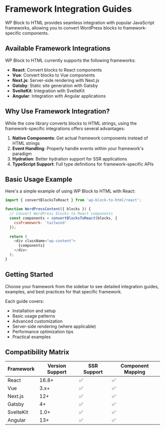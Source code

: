 # Framework Integration Guides

WP Block to HTML provides seamless integration with popular JavaScript frameworks, allowing you to convert WordPress blocks to framework-specific components.

## Available Framework Integrations

WP Block to HTML currently supports the following frameworks:

- **React**: Convert blocks to React components
- **Vue**: Convert blocks to Vue components
- **Next.js**: Server-side rendering with Next.js
- **Gatsby**: Static site generation with Gatsby
- **SvelteKit**: Integration with SvelteKit
- **Angular**: Integration with Angular applications

## Why Use Framework Integration?

While the core library converts blocks to HTML strings, using the framework-specific integrations offers several advantages:

1. **Native Components**: Get actual framework components instead of HTML strings
2. **Event Handling**: Properly handle events within your framework's paradigm
3. **Hydration**: Better hydration support for SSR applications
4. **TypeScript Support**: Full type definitions for framework-specific APIs

## Basic Usage Example

Here's a simple example of using WP Block to HTML with React:

```javascript
import { convertBlocksToReact } from 'wp-block-to-html/react';

function WordPressContent({ blocks }) {
  // Convert WordPress blocks to React components
  const components = convertBlocksToReact(blocks, {
    cssFramework: 'tailwind'
  });
  
  return (
    <div className="wp-content">
      {components}
    </div>
  );
}
```

## Getting Started

Choose your framework from the sidebar to see detailed integration guides, examples, and best practices for that specific framework.

Each guide covers:

- Installation and setup
- Basic usage patterns
- Advanced customization
- Server-side rendering (where applicable)
- Performance optimization tips
- Practical examples

## Compatibility Matrix

| Framework | Version Support | SSR Support | Component Mapping |
|-----------|----------------|-------------|-------------------|
| React     | 16.8+          | ✅          | ✅                |
| Vue       | 3.x+           | ✅          | ✅                |
| Next.js   | 12+            | ✅          | ✅                |
| Gatsby    | 4+             | ✅          | ✅                |
| SvelteKit | 1.0+           | ✅          | ✅                |
| Angular   | 13+            | ✅          | ✅                | 